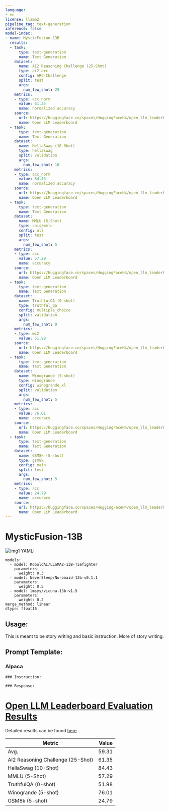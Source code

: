 ```yaml
---
language:
- en
license: llama2
pipeline_tag: text-generation
inference: false
model-index:
- name: MysticFusion-13B
  results:
  - task:
      type: text-generation
      name: Text Generation
    dataset:
      name: AI2 Reasoning Challenge (25-Shot)
      type: ai2_arc
      config: ARC-Challenge
      split: test
      args:
        num_few_shot: 25
    metrics:
    - type: acc_norm
      value: 61.35
      name: normalized accuracy
    source:
      url: https://huggingface.co/spaces/HuggingFaceH4/open_llm_leaderboard?query=Walmart-the-bag/MysticFusion-13B
      name: Open LLM Leaderboard
  - task:
      type: text-generation
      name: Text Generation
    dataset:
      name: HellaSwag (10-Shot)
      type: hellaswag
      split: validation
      args:
        num_few_shot: 10
    metrics:
    - type: acc_norm
      value: 84.43
      name: normalized accuracy
    source:
      url: https://huggingface.co/spaces/HuggingFaceH4/open_llm_leaderboard?query=Walmart-the-bag/MysticFusion-13B
      name: Open LLM Leaderboard
  - task:
      type: text-generation
      name: Text Generation
    dataset:
      name: MMLU (5-Shot)
      type: cais/mmlu
      config: all
      split: test
      args:
        num_few_shot: 5
    metrics:
    - type: acc
      value: 57.29
      name: accuracy
    source:
      url: https://huggingface.co/spaces/HuggingFaceH4/open_llm_leaderboard?query=Walmart-the-bag/MysticFusion-13B
      name: Open LLM Leaderboard
  - task:
      type: text-generation
      name: Text Generation
    dataset:
      name: TruthfulQA (0-shot)
      type: truthful_qa
      config: multiple_choice
      split: validation
      args:
        num_few_shot: 0
    metrics:
    - type: mc2
      value: 51.98
    source:
      url: https://huggingface.co/spaces/HuggingFaceH4/open_llm_leaderboard?query=Walmart-the-bag/MysticFusion-13B
      name: Open LLM Leaderboard
  - task:
      type: text-generation
      name: Text Generation
    dataset:
      name: Winogrande (5-shot)
      type: winogrande
      config: winogrande_xl
      split: validation
      args:
        num_few_shot: 5
    metrics:
    - type: acc
      value: 76.01
      name: accuracy
    source:
      url: https://huggingface.co/spaces/HuggingFaceH4/open_llm_leaderboard?query=Walmart-the-bag/MysticFusion-13B
      name: Open LLM Leaderboard
  - task:
      type: text-generation
      name: Text Generation
    dataset:
      name: GSM8k (5-shot)
      type: gsm8k
      config: main
      split: test
      args:
        num_few_shot: 5
    metrics:
    - type: acc
      value: 24.79
      name: accuracy
    source:
      url: https://huggingface.co/spaces/HuggingFaceH4/open_llm_leaderboard?query=Walmart-the-bag/MysticFusion-13B
      name: Open LLM Leaderboard
---
```

# MysticFusion-13B
![img1](00117-3333234138.png)
YAML:
```
models:
  - model: KoboldAI/LLaMA2-13B-Tiefighter
    parameters:
      weight: 0.3
  - model: NeverSleep/Noromaid-13b-v0.1.1
    parameters:
      weight: 0.5
  - model: lmsys/vicuna-13b-v1.5
    parameters:
      weight: 0.2
merge_method: linear
dtype: float16
```
## Usage:
This is meant to be story writing and basic instruction. More of story writing.

## Prompt Template:
### Alpaca
```
### Instruction:

### Response:

```
# [Open LLM Leaderboard Evaluation Results](https://huggingface.co/spaces/HuggingFaceH4/open_llm_leaderboard)
Detailed results can be found [here](https://huggingface.co/datasets/open-llm-leaderboard/details_Walmart-the-bag__MysticFusion-13B)

|             Metric              |Value|
|---------------------------------|----:|
|Avg.                             |59.31|
|AI2 Reasoning Challenge (25-Shot)|61.35|
|HellaSwag (10-Shot)              |84.43|
|MMLU (5-Shot)                    |57.29|
|TruthfulQA (0-shot)              |51.98|
|Winogrande (5-shot)              |76.01|
|GSM8k (5-shot)                   |24.79|

